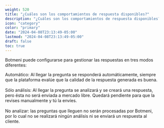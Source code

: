 ```yaml
---
weight: 520
title: "¿Cuáles son los comportamientos de respuesta disponibles?"
description: "¿Cuáles son los comportamientos de respuesta disponibles?"
icon: "category"
color: "primary"
date: "2024-04-08T23:13:49-05:00"
lastmod: "2024-04-08T23:13:49-05:00"
draft: false
toc: true
---
```

Botmeni puede configurarse para gestionar las respuestas en tres modos diferentes:

Automático: Al llegar la pregunta se responderá automáticamente, siempre que la plataforma evalúe que la calidad de la respuesta generada es buena. <br></br>
Sólo análisis: Al llegar la pregunta se analizará y se creará una respuesta, pero ésta no será enviada a mercado libre. Quedará pendiente para que la revises manualmente y tú la envíes. <br></br>
No analizar: las preguntas que lleguen no serán procesadas por Botmeni, por lo cual no se realizará ningún análisis ni se enviará un respuesta al cliente.	<br></br>

